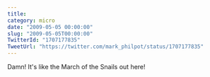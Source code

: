 ```yaml
---
title: 
category: micro
date: "2009-05-05 00:00:00"
slug: "2009-05-05T00:00:00"
TwitterId: "1707177835"
TweetUrl: "https://twitter.com/mark_philpot/status/1707177835"
---
```


Damn! It's like the March of the Snails out here!
